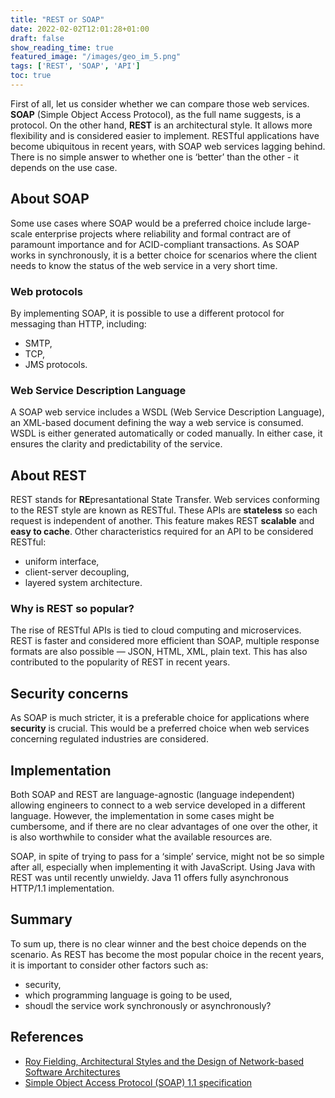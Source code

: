 ```yaml
---
title: "REST or SOAP"
date: 2022-02-02T12:01:28+01:00
draft: false
show_reading_time: true
featured_image: "/images/geo_im_5.png"
tags: ['REST', 'SOAP', 'API']
toc: true
---
```


First of all, let us consider whether we can compare those web services. 
**SOAP** (Simple Object Access Protocol), as the full name suggests, is a protocol. 
On the other hand, **REST** is an architectural style. 
It allows more flexibility and is considered easier to implement. 
RESTful applications have become ubiquitous in recent years, with SOAP web services
lagging behind. There is no simple answer to whether one is ‘better’ than the other -
it depends on the use case. 

## About SOAP

Some use cases where SOAP would be a preferred choice include large-scale enterprise
projects where reliability and formal contract are of paramount importance and for
ACID-compliant transactions. As SOAP works in synchronously, it is a better choice for
scenarios where the client needs to know the status of the web service in a very short
time.

### Web protocols

By implementing SOAP, it is possible to use a different protocol for messaging than HTTP, including:
- SMTP,
- TCP,
- JMS protocols. 

### Web Service Description Language

A SOAP web service includes a WSDL (Web Service Description Language), 
an XML-based document defining the way a web service is consumed. 
WSDL is either generated automatically or coded manually. 
In either case, it ensures the clarity and predictability of the service.

## About REST

REST stands for **RE**presantational State Transfer. Web services conforming to the REST
style are known as RESTful. 
These APIs are **stateless** so each request is independent of
another. This feature makes REST **scalable** and **easy to cache**. 
Other characteristics required for an API to be considered RESTful:
- uniform interface,
- client-server decoupling, 
- layered system architecture.

### Why is REST so popular?

The rise of RESTful APIs is tied to cloud computing and microservices. REST is faster and
considered more efficient than SOAP, multiple response formats are also possible — JSON, HTML,
XML, plain text. This has also contributed to the popularity of REST in recent years.

## Security concerns

As SOAP is much stricter, it is a preferable choice for applications where **security** is crucial. 
This would be a preferred choice when web services concerning regulated industries are considered.

## Implementation

Both SOAP and REST are language-agnostic (language independent) allowing engineers
to connect to a web service developed in a different language. 
However, the implementation in some cases might be cumbersome, and if there are no clear advantages of one
over the other, it is also worthwhile to consider what the available resources are. 

SOAP, in spite of trying to pass for a ‘simple’ service, might not be so simple after all, especially
when implementing it with JavaScript. Using Java with REST was until
recently unwieldy. Java 11 offers fully asynchronous HTTP/1.1 implementation.

## Summary

To sum up, there is no clear winner and the best choice depends on the scenario. 
As REST has become the most popular choice in the recent years, it is important to consider other factors such as:
- security, 
- which programming language is going to be used,
- shoudl the service work synchronously or asynchronously?

## References

- [Roy Fielding, Architectural Styles and the Design of Network-based Software Architectures](https://www.ics.uci.edu/~fielding/pubs/dissertation/top.htm)
- [Simple Object Access Protocol (SOAP) 1.1 specification](https://www.w3.org/TR/2000/NOTE-SOAP-20000508/)